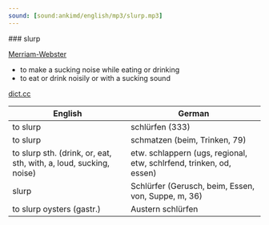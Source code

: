 ```yaml
---
sound: [sound:ankimd/english/mp3/slurp.mp3]
---
```


\### slurp

[Merriam-Webster](https://www.merriam-webster.com/dictionary/slurp)

- to make a sucking noise while eating or drinking
- to eat or drink noisily or with a sucking sound

[dict.cc](https://www.dict.cc/slurp)

| English        | German       |
| -------------- | ------------ |
| to slurp | schlürfen (333) |
| to slurp | schmatzen (beim, Trinken, 79) |
| to slurp sth. (drink, or, eat, sth, with, a, loud, sucking, noise) | etw. schlappern (ugs, regional, etw, schlrfend, trinken, od, essen) |
| slurp | Schlürfer (Gerusch, beim, Essen, von, Suppe, m, 36) |
| to slurp oysters (gastr.) | Austern schlürfen |
